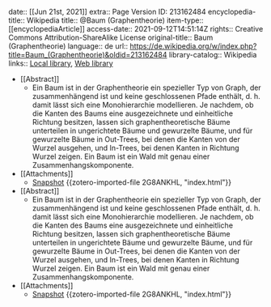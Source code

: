 date:: [[Jun 21st, 2021]]
extra:: Page Version ID: 213162484
encyclopedia-title:: Wikipedia
title:: @Baum (Graphentheorie)
item-type:: [[encyclopediaArticle]]
access-date:: 2021-09-12T14:51:14Z
rights:: Creative Commons Attribution-ShareAlike License
original-title:: Baum (Graphentheorie)
language:: de
url:: https://de.wikipedia.org/w/index.php?title=Baum_(Graphentheorie)&oldid=213162484
library-catalog:: Wikipedia
links:: [Local library](zotero://select/library/items/GZ2PPGG9), [Web library](https://www.zotero.org/users/7413965/items/GZ2PPGG9)

- [[Abstract]]
	- Ein Baum ist in der Graphentheorie ein spezieller Typ von Graph, der zusammenhängend ist und keine geschlossenen Pfade enthält, d. h. damit lässt sich eine Monohierarchie modellieren. Je nachdem, ob die Kanten des Baums eine ausgezeichnete und einheitliche Richtung besitzen, lassen sich graphentheoretische Bäume unterteilen in ungerichtete Bäume und gewurzelte Bäume, und für gewurzelte Bäume in Out-Trees, bei denen die Kanten von der Wurzel ausgehen, und In-Trees, bei denen Kanten in Richtung Wurzel zeigen.
	  Ein Baum ist ein Wald mit genau einer Zusammenhangskomponente.
- [[Attachments]]
	- [Snapshot](https://de.wikipedia.org/w/index.php?title=Baum_(Graphentheorie)&oldid=213162484) {{zotero-imported-file 2G8ANKHL, "index.html"}}
- [[Abstract]]
	- Ein Baum ist in der Graphentheorie ein spezieller Typ von Graph, der zusammenhängend ist und keine geschlossenen Pfade enthält, d. h. damit lässt sich eine Monohierarchie modellieren. Je nachdem, ob die Kanten des Baums eine ausgezeichnete und einheitliche Richtung besitzen, lassen sich graphentheoretische Bäume unterteilen in ungerichtete Bäume und gewurzelte Bäume, und für gewurzelte Bäume in Out-Trees, bei denen die Kanten von der Wurzel ausgehen, und In-Trees, bei denen Kanten in Richtung Wurzel zeigen.
	  Ein Baum ist ein Wald mit genau einer Zusammenhangskomponente.
- [[Attachments]]
	- [Snapshot](https://de.wikipedia.org/w/index.php?title=Baum_(Graphentheorie)&oldid=213162484) {{zotero-imported-file 2G8ANKHL, "index.html"}}
